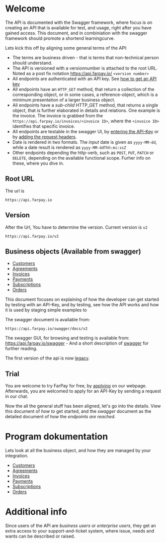 # Welcome
The API is documented with the Swagger framework, where focus is on creating an API that is available for test, and usage, right after you have gained access. This document, and in combiniation with the swagger framework should promote a shortend learningcurve.

Lets kick this off by aligning some general terms of the API:
* The terms are business driven - that is terms that non-technical person should understand.
* The API is versioned with a versionnumber is attached to the root URL. Noted as a post fix notation https://api.farpay.io/ `<version number>`
* All endpoints are authenticated with an API key. See [how to get an API key](Api-Key-Get.md) 
* All endpoints have an `HTTP_GET` method, that return a collection of the corresponding object, or in some cases, a reference-object, which is a minimum presentation of a larger business object.
* All endpoints have a *sub-child* HTTP_GET method, that returns a single object, that is further elaborated in details and relations. One example is the invoice. The invoice is grabbed from the `https://api.farpay.io/invoices/<invoice ID>`, where the `<invoice ID>` identifies that specific invoice.
* All endpoints are testable in the swagger UI, by [entering the API-Key](API-Key-Input.md) or by [adding the request headers](All-Requests.md). 
* Date is rendered in two formats. The *input* date is given as `yyyy-MM-dd`, while a date result is rendered as `yyyy-MM-ddThh:mi:ssZ`
* Other endpoints depending the http-verb, such as `POST`, `PUT`, `PATCH` or `DELETE`, depending on the available functional scope. Furher info on these, where you dive in.


## Root URL
The url is 
```
https://api.farpay.io
```

## Version
After the Url, You have to determine the version. Current version is `v2`
```
https://api.farpay.io/v2
```
## Business objects (Available from swagger)
* [Customers](https://api.farpay.io/swagger/ui/index#/Customers)
* [Agreements](https://api.farpay.io/swagger/ui/index#/Agreements) 
* [Invoices](https://api.farpay.io/swagger/ui/index#/Invoices) 
* [Payments](https://api.farpay.io/swagger/ui/index#/Payments)
* [Subscriptions](https://api.farpay.io/swagger/ui/index#/Subscriptions)
* [Orders](https://api.farpay.io/swagger/ui/index#/Orders)

This document focuses on explaining of how the developer can get started by testing with an API-Key, and by testing, see how the API works and how it is used by staging simple examples to 

The swagger document is available from: 

```
https://api.farpay.io/swagger/docs/v2
```

The swagger GUI, for browsing and testing is available from: https://api.farpay.io/swagger - And a short description of [swagger](http://swagger.io/docs/specification/what-is-swagger/) for further reading.

The first version of the api is now [legacy](README-Legacy.md).

## Trial
You are welcome to try FarPay for free, by [applying](https://www.farpay.io/dk/?showtrial=true) on our webpage. Afterwards, you are welcomed to apply for an API-Key by sending a request in our chat.

Now the all the general stuff has been aligned, let's go into the details. View this document of *how to* get started, and the *swagger* document as the detailed document of how the *endpoints are reached*.

# Program dokumentation
Lets look at all the business object, and how they are managed by your integration.
* [Customers](Customers.md)
* [Agreements](Agreements.md) 
* [Invoices](Invoices.md) 
* [Payments](Payments.md)
* [Subscriptions](Subscriptions.md)
* [Orders](Orders.md)

# Additional info
Since users of the API are *business users* or *enterprise users*, they get an extra access to your support-and-ticket system, where issue, needs and wants can be described or raised. 
